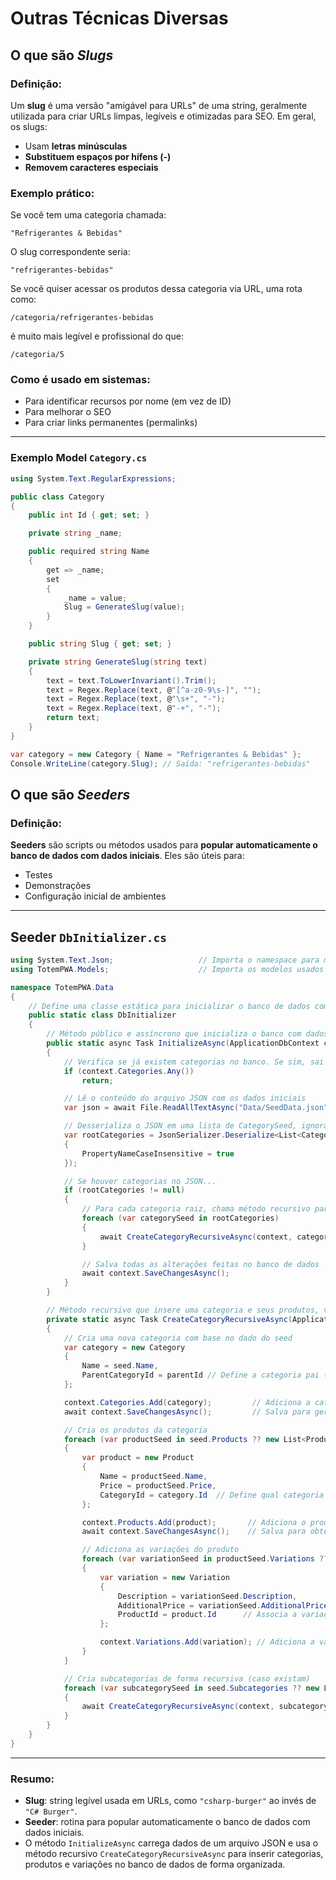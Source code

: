 # Outras Técnicas Diversas

## O que são *Slugs*

### Definição:

Um **slug** é uma versão "amigável para URLs" de uma string, geralmente utilizada para criar URLs limpas, legíveis e otimizadas para SEO. Em geral, os slugs:

* Usam **letras minúsculas**
* **Substituem espaços por hífens (-)**
* **Removem caracteres especiais**

### Exemplo prático:

Se você tem uma categoria chamada:

```
"Refrigerantes & Bebidas"
```

O slug correspondente seria:

```
"refrigerantes-bebidas"
```

Se você quiser acessar os produtos dessa categoria via URL, uma rota como:

```
/categoria/refrigerantes-bebidas
```

é muito mais legível e profissional do que:

```
/categoria/5
```

### Como é usado em sistemas:

* Para identificar recursos por nome (em vez de ID)
* Para melhorar o SEO
* Para criar links permanentes (permalinks)

---

### Exemplo Model `Category.cs`

```csharp
using System.Text.RegularExpressions;

public class Category
{
    public int Id { get; set; }

    private string _name;

    public required string Name
    {
        get => _name;
        set
        {
            _name = value;
            Slug = GenerateSlug(value);
        }
    }

    public string Slug { get; set; }

    private string GenerateSlug(string text)
    {
        text = text.ToLowerInvariant().Trim();                         // Converte para minúsculas e remove espaços no início/fim
        text = Regex.Replace(text, @"[^a-z0-9\s-]", "");               // Remove caracteres especiais
        text = Regex.Replace(text, @"\s+", "-");                       // Substitui espaços por hífens
        text = Regex.Replace(text, @"-+", "-");                        // Remove múltiplos hífens consecutivos
        return text;
    }
}
```

```csharp
var category = new Category { Name = "Refrigerantes & Bebidas" };
Console.WriteLine(category.Slug); // Saída: "refrigerantes-bebidas"
```


## O que são *Seeders*

### Definição:

**Seeders** são scripts ou métodos usados para **popular automaticamente o banco de dados com dados iniciais**. Eles são úteis para:

* Testes
* Demonstrações
* Configuração inicial de ambientes

---

## Seeder `DbInitializer.cs`

```csharp
using System.Text.Json;                   // Importa o namespace para manipulação de JSON
using TotemPWA.Models;                    // Importa os modelos usados no banco

namespace TotemPWA.Data
{
    // Define uma classe estática para inicializar o banco de dados com dados
    public static class DbInitializer
    {
        // Método público e assíncrono que inicializa o banco com dados
        public static async Task InitializeAsync(ApplicationDbContext context)
        {
            // Verifica se já existem categorias no banco. Se sim, sai do método (evita duplicação).
            if (context.Categories.Any())
                return;

            // Lê o conteúdo do arquivo JSON com os dados iniciais
            var json = await File.ReadAllTextAsync("Data/SeedData.json");

            // Desserializa o JSON em uma lista de CategorySeed, ignorando diferenciação entre maiúsculas e minúsculas nos nomes das propriedades
            var rootCategories = JsonSerializer.Deserialize<List<CategorySeed>>(json, new JsonSerializerOptions
            {
                PropertyNameCaseInsensitive = true
            });

            // Se houver categorias no JSON...
            if (rootCategories != null)
            {
                // Para cada categoria raiz, chama método recursivo para inserir ela e seus filhos
                foreach (var categorySeed in rootCategories)
                {
                    await CreateCategoryRecursiveAsync(context, categorySeed, parentId: null);
                }

                // Salva todas as alterações feitas no banco de dados
                await context.SaveChangesAsync();
            }
        }

        // Método recursivo que insere uma categoria e seus produtos, variações e subcategorias
        private static async Task CreateCategoryRecursiveAsync(ApplicationDbContext context, CategorySeed seed, int? parentId)
        {
            // Cria uma nova categoria com base no dado do seed
            var category = new Category
            {
                Name = seed.Name,
                ParentCategoryId = parentId // Define a categoria pai (caso exista)
            };

            context.Categories.Add(category);         // Adiciona a categoria ao contexto
            await context.SaveChangesAsync();         // Salva para gerar o ID da categoria (necessário para usar como FK)

            // Cria os produtos da categoria
            foreach (var productSeed in seed.Products ?? new List<ProductSeed>())
            {
                var product = new Product
                {
                    Name = productSeed.Name,
                    Price = productSeed.Price,
                    CategoryId = category.Id  // Define qual categoria esse produto pertence
                };

                context.Products.Add(product);       // Adiciona o produto ao contexto
                await context.SaveChangesAsync();    // Salva para obter o ID do produto

                // Adiciona as variações do produto
                foreach (var variationSeed in productSeed.Variations ?? new List<VariationSeed>())
                {
                    var variation = new Variation
                    {
                        Description = variationSeed.Description,
                        AdditionalPrice = variationSeed.AdditionalPrice,
                        ProductId = product.Id      // Associa a variação ao produto
                    };

                    context.Variations.Add(variation); // Adiciona a variação ao contexto
                }
            }

            // Cria subcategorias de forma recursiva (caso existam)
            foreach (var subcategorySeed in seed.Subcategories ?? new List<CategorySeed>())
            {
                await CreateCategoryRecursiveAsync(context, subcategorySeed, category.Id);
            }
        }
    }
}
```

---

### Resumo:

* **Slug**: string legível usada em URLs, como `"csharp-burger"` ao invés de `"C# Burger"`.
* **Seeder**: rotina para popular automaticamente o banco de dados com dados iniciais.
* O método `InitializeAsync` carrega dados de um arquivo JSON e usa o método recursivo `CreateCategoryRecursiveAsync` para inserir categorias, produtos e variações no banco de dados de forma organizada.